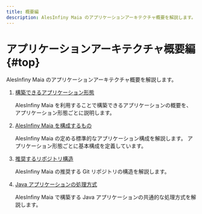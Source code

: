 ```yaml
---
title: 概要編
description: AlesInfiny Maia のアプリケーションアーキテクチャ概要を解説します。
---
```


# アプリケーションアーキテクチャ概要編 {#top}

AlesInfiny Maia のアプリケーションアーキテクチャ概要を解説します。

1. [構築できるアプリケーション形態](application-kind.md)

    AlesInfiny Maia を利用することで構築できるアプリケーションの概要を、アプリケーション形態ごとに説明します。

1. [AlesInfiny Maia を構成するもの](compositions.md)

    AlesInfiny Maia の定める標準的なアプリケーション構成を解説します。
    アプリケーション形態ごとに基本構成を定義しています。

1. [推奨するリポジトリ構造](repository-structure.md)

    AlesInfiny Maia の推奨する Git リポジトリの構造を解説します。

1. [Java アプリケーションの処理方式](java-application-processing-system.md)

    AlesInfiny Maia で構築する Java アプリケーションの共通的な処理方式を解説します。
